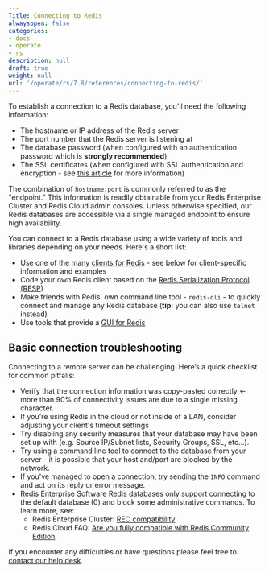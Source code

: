 ```yaml
---
Title: Connecting to Redis
alwaysopen: false
categories:
- docs
- operate
- rs
description: null
draft: true
weight: null
url: '/operate/rs/7.8/references/connecting-to-redis/'
---
```

To establish a connection to a Redis database, you'll need the following information:

- The hostname or IP address of the Redis server
- The port number that the Redis server is listening at
- The database password (when configured with an authentication password which is **strongly recommended**)
- The SSL certificates (when configured with SSL authentication and encryption - see [this article](/kb/read-more-ssl) for more information)

The combination of `hostname:port` is commonly referred to as the "endpoint." This information is readily obtainable from your Redis Enterprise Cluster and Redis Cloud admin consoles. Unless otherwise specified, our Redis databases are accessible via a single managed endpoint to ensure high availability.

You can connect to a Redis database using a wide variety of tools and libraries depending on your needs. Here's a short list:

- Use one of the many [clients for Redis](redis.io/clients) - see below for client-specific information and examples
- Code your own Redis client based on the [Redis Serialization Protocol (RESP)](http://redis.io/topics/protocol)
- Make friends with Redis' own command line tool - `redis-cli` - to quickly connect and manage any Redis database (**tip:** you can also use `telnet` instead)
- Use tools that provide a [GUI for Redis](/blog/so-youre-looking-for-the-redis-gui)

## Basic connection troubleshooting

Connecting to a remote server can be challenging. Here’s a quick checklist for common pitfalls:

- Verify that the connection information was copy-pasted correctly <- more than 90% of connectivity issues are due to a single missing character.
- If you're using Redis in the cloud or not inside of a LAN, consider adjusting your client's timeout settings
- Try disabling any security measures that your database may have been set up with (e.g. Source IP/Subnet lists, Security Groups, SSL, etc...).
- Try using a command line tool to connect to the database from your server - it is possible that your host and/port are blocked by the network.
- If you've managed to open a connection, try sending the `INFO` command and act on its reply or error message.
- Redis Enterprise Software Redis databases only support connecting to the default database (0) and block some administrative commands. To learn more, see:
    - Redis Enterprise Cluster: [REC compatibility](/redis-enterprise-documentation/rlec-compatibility)
    - Redis Cloud FAQ: [Are you fully compatible with Redis Community Edition](/faqs#are-you-fully-compatible-with-open-source-redis)

If you encounter any difficulties or have questions please feel free to [contact our help desk](mailto:support@redislabs.com).
